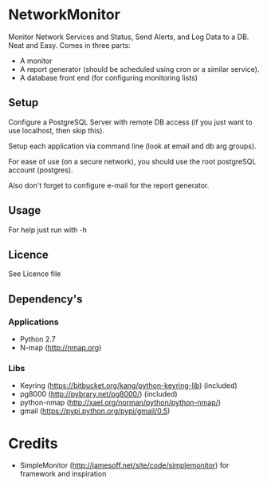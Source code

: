 # NetworkMonitor
Monitor Network Services and Status, Send Alerts, and Log Data to a DB. Neat and Easy.
Comes in three parts:

-   A monitor
-   A report generator (should be scheduled using cron or a similar service).
-   A database front end (for configuring monitoring lists)

## Setup
Configure a PostgreSQL Server with remote DB access (if you just want to use localhost, then skip this). 

Setup each application via command line (look at email and db arg groups).

For ease of use (on a secure network), you should use the root postgreSQL account (postgres).

Also don't forget to configure e-mail for the report generator.

## Usage
For help just run with -h

## Licence
See Licence file

## Dependency's
### Applications
-   Python 2.7
-   N-map (http://nmap.org)

### Libs
-   Keyring (https://bitbucket.org/kang/python-keyring-lib) (included)
-   pg8000 (http://pybrary.net/pg8000/) (included)
-   python-nmap (http://xael.org/norman/python/python-nmap/)
-   gmail (https://pypi.python.org/pypi/gmail/0.5)

# Credits
-   SimpleMonitor (http://jamesoff.net/site/code/simplemonitor) for framework and inspiration